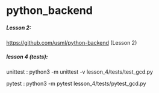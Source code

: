 # python_backend
##### Lesson 2:
https://github.com/usml/python-backend (Lesson 2)

##### lesson 4 (tests):
unittest : python3 -m unittest -v lesson_4/tests/test_gcd.py

pytest : python3 -m pytest lesson_4/tests/pytest_gcd.py
